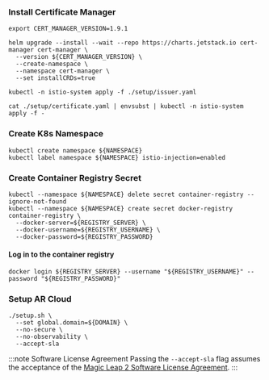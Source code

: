 ### Install Certificate Manager

```shell
export CERT_MANAGER_VERSION=1.9.1
```

```shell showLineNumbers
helm upgrade --install --wait --repo https://charts.jetstack.io cert-manager cert-manager \
  --version ${CERT_MANAGER_VERSION} \
  --create-namespace \
  --namespace cert-manager \
  --set installCRDs=true
```

```shell
kubectl -n istio-system apply -f ./setup/issuer.yaml
```

```shell
cat ./setup/certificate.yaml | envsubst | kubectl -n istio-system apply -f -
```

### Create K8s Namespace

```shell showLineNumbers
kubectl create namespace ${NAMESPACE}
kubectl label namespace ${NAMESPACE} istio-injection=enabled
```

### Create Container Registry Secret

```shell showLineNumbers
kubectl --namespace ${NAMESPACE} delete secret container-registry --ignore-not-found
kubectl --namespace ${NAMESPACE} create secret docker-registry container-registry \
  --docker-server=${REGISTRY_SERVER} \
  --docker-username=${REGISTRY_USERNAME} \
  --docker-password=${REGISTRY_PASSWORD}
```

#### Log in to the container registry

```shell
docker login ${REGISTRY_SERVER} --username "${REGISTRY_USERNAME}" --password "${REGISTRY_PASSWORD}"
```

### Setup AR Cloud

```shell showLineNumbers
./setup.sh \
  --set global.domain=${DOMAIN} \
  --no-secure \
  --no-observability \
  --accept-sla
```

:::note Software License Agreement
Passing the `--accept-sla` flag assumes the acceptance of the [Magic Leap 2 Software License Agreement](https://www.magicleap.com/software-license-agreement-ml2).
:::
